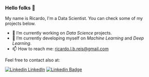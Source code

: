 ### Hello folks 👋

My name is Ricardo, I'm a Data Scientist. You can check some of my projects below.

<!--
**ricardobreis/ricardobreis** is a ✨ _special_ ✨ repository because its `README.md` (this file) appears on your GitHub profile.

Here are some ideas to get you started:

- 🔭 I’m currently working on ...
- 🌱 I’m currently learning ...
- 👯 I’m looking to collaborate on ...
- 🤔 I’m looking for help with ...
- 💬 Ask me about ...
- 📫 How to reach me: ...
- 😄 Pronouns: ...
- ⚡ Fun fact: ...
-->

- 🔭 I’m currently working on *Data Science* projects.
- 🌱 I’m currently developing myself on *Machine Learning* and *Deep Learning*.
- 📫 How to reach me: ricardo.l.b.reis@gmail.com

Feel free to contact also at:

[![Linkedin](https://i.stack.imgur.com/gVE0j.png) LinkedIn](https://www.linkedin.com/in/ricardobreis/)
[![Linkedin Badge](https://img.shields.io/badge/-LinkedIn-blue?logo=Linkedin&logoColor=white&link=https://www.linkedin.com/in/ricardobreis/)](https://www.linkedin.com/in/ricardobreis/)
